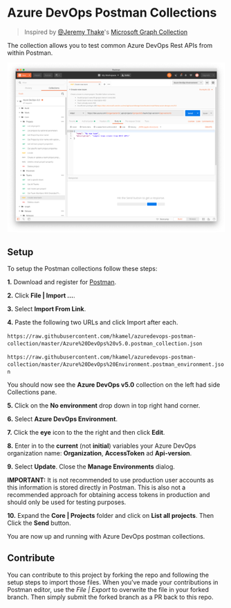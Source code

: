 # Azure DevOps Postman Collections

> Inspired by [@Jeremy Thake](https://github.com/jthake-msft)'s [Microsoft Graph Collection](https://github.com/microsoftgraph/microsoftgraph-postman-collections/blob/master/README.md)

The collection allows you to test common Azure DevOps Rest APIs from within Postman.

![Image of Postman](./images/postman.png)

## Setup

To setup the Postman collections follow these steps:

**1.** Download and register for [Postman](https://www.getpostman.com/).

**2.** Click **File | Import ...**.

**3.** Select **Import From Link**.

**4.** Paste the following two URLs and click Import after each.

`https://raw.githubusercontent.com/hkamel/azuredevops-postman-collection/master/Azure%20DevOps%20v5.0.postman_collection.json`

`https://raw.githubusercontent.com/hkamel/azuredevops-postman-collection/master/Azure%20DevOps%20Environment.postman_environment.json`

You should now see the **Azure DevOps v5.0** collection on the left had side Collections pane.

**5.** Click on the **No environment** drop down in top right hand corner.

**6.** Select **Azure DevOps Environment**.

**7.** Click the **eye** icon to the the right and then click **Edit**.

**8.** Enter in to the **current** (not **initial**) variables your Azure DevOps organization name: **Organization**, **AccessToken** ad **Api-version**. 

**9.** Select **Update**. Close the **Manage Environments** dialog. 

**IMPORTANT:** It is not recommended to use production user accounts as this information is stored directly in Postman. This is also not a recommended approach for obtaining access tokens in production and should only be used for testing purposes.

**10.** Expand the **Core | Projects** folder and click on **List all projects**. Then Click the **Send** button.

You are now up and running with Azure DevOps postman collections.


## Contribute

You can contribute to this project by forking the repo and following the setup steps to import those files. When you've made your contributions in Postman editor, use the *File | Export* to overwrite the file in your forked branch. Then simply submit the forked branch as a PR back to this repo.
